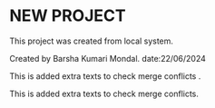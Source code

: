 # NEW PROJECT
This project was created from local system.

Created by Barsha Kumari Mondal.
date:22/06/2024


This is added extra texts to check merge conflicts .

This is added extra texts to check merge conflicts.

